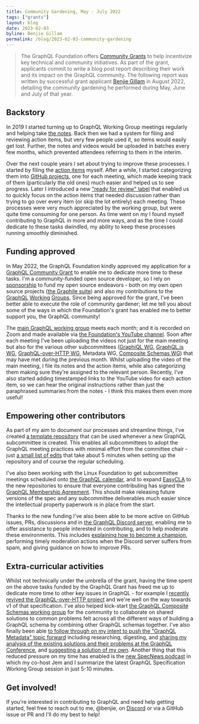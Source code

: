 ```yaml
---
title: Community Gardening, May - July 2022
tags: ["grants"]
layout: blog
date: 2023-02-03
byline: Benjie Gillam
permalink: /blog/2023-02-03-community-gardening
---
```


> The GraphQL Foundation offers [Community
> Grants](https://graphql.org/foundation/community-grant/) to help incentivize
> key technical and community initiatives. As part of the grant, applicants
> commit to write a blog post report describing their work and its impact on
> the GraphQL community. The following report was written by successful grant
> applicant [Benjie Gillam](https://github.com/sponsors/benjie) in August 2022,
> detailing the community gardening he performed during May, June and July of
> that year.

## Backstory

In 2019 I started turning up to GraphQL Working Group meetings regularly and
helping take [the
notes](https://github.com/graphql/graphql-wg/tree/main/notes). Back then we had
a system for filing and reviewing action items, but very few people used it, so
items would easily get lost. Further, the notes and videos would be uploaded in
batches every few months, which prevented attendees referring to them in the
interim.

Over the next couple years I set about trying to improve these processes. I
started by filing the [action
items](https://github.com/graphql/graphql-wg/issues?q=is%3Aissue+sort%3Aupdated-desc+label%3A%22Action+item+%3Aclapper%3A%22)
myself. After a while, I started categorizing them into [GitHub
projects](https://github.com/graphql/graphql-wg/projects?type=classic&query=is%3Aopen+sort%3Aupdated-desc),
one for each meeting, which made keeping track of them (particularly the old
ones) much easier and helped us to see progress. Later I introduced a new
["ready for review"
label](https://github.com/graphql/graphql-wg/issues?q=is%3Aissue+sort%3Aupdated-desc+label%3A%22Ready+for+review+%F0%9F%99%8C%22+)
that enabled us to quickly focus on the action items that needed discussion
rather than trying to go over every item (or skip the lot entirely) each
meeting. These processes were very much appreciated by the working group, but
were quite time consuming for one person. As time went on my I found myself
contributing to GraphQL in more and more ways, and as the time I could dedicate
to these tasks dwindled, my ability to keep these processes running smoothly
diminished.

## Funding approved

In May 2022, the GraphQL Foundation kindly approved my application for a [GraphQL
Community Grant](https://graphql.org/foundation/community-grant/) to enable me
to dedicate more time to these tasks. I'm a community-funded open source
developer, so I rely on [sponsorship](https://github.com/sponsors/benjie) to
fund my open source endeavors - both on my own open source projects ([the
Graphile suite](https://github.com/graphile)) and also my contributions to the
[GraphQL](https://github.com/graphql/graphql-spec/graphs/contributors)
[Working](https://github.com/graphql/graphql-wg/graphs/contributors)
[Groups](https://github.com/graphql/graphql-over-http/graphs/contributors).
Since being approved for the grant, I've been better able to execute the role
of community gardener; let me tell you about some of the ways in which the
Foundation's grant has enabled me to better support you, the GraphQL community!

The [main GraphQL working group](https://github.com/graphql/graphql-wg) meets
each month; and it is recorded on Zoom and made available via [the Foundation's
YouTube
channel](https://www.youtube.com/channel/UCERcwLeheOXp_u61jEXxHMA/playlists).
Soon after each meeting I've been uploading the videos not just for the main
meeting but also for the various other subcommittees ([GraphiQL
WG](https://github.com/graphql/graphiql/tree/main/working-group), [GraphQL.js
WG](https://github.com/graphql/graphql-js-wg), [GraphQL-over-HTTP
WG](https://github.com/graphql/graphql-over-http/tree/main/working-group),
Metadata WG, [Composite Schemas
WG](https://github.com/graphql/composite-schemas-wg)) that may have met during
the previous month. Whilst uploading the video of the main meeting, I file its
notes and the action items, while also categorizing them making sure they're
assigned to the relevant person. Recently, I've also started adding timestamped
links to the YouTube video for each action item, so we can hear the original
instructions rather than just the paraphrased summaries from the notes - I
think this makes them even more useful!

## Empowering other contributors

As part of my aim to document our processes and streamline things, I've created
[a template repository](https://github.com/graphql/wg-template) that can be
used whenever a new GraphQL subcommittee is created. This enables all
subcommittees to adopt the GraphQL meeting practices with minimal effort from
the committee chair - just [a small list of
edits](https://github.com/graphql/wg-template#working-group-template) that take
about 5 minutes when setting up the repository and of course the regular
scheduling.

I've also been working with the Linux Foundation to get subcommittee meetings
scheduled onto [the GraphQL
calendar](https://calendar.google.com/calendar/embed?src=linuxfoundation.org_ik79t9uuj2p32i3r203dgv5mo8%40group.calendar.google.com),
and to expand [EasyCLA](https://docs.linuxfoundation.org/v2/easycla) to the new
repositories to ensure that everyone contributing has signed the [GraphQL
Membership
Agreement](https://github.com/graphql/graphql-wg/tree/main/membership). This
should make releasing future versions of the spec and any subcommittee
deliverables much easier since the intellectual property paperwork is in place
from the start.

Thanks to the new funding I've also been able to be more active on GitHub
issues, PRs, discussions and in [the GraphQL Discord
server](https://discord.graphql.org/), enabling me to offer assistance to
people interested in contributing, and to help moderate these environments.
This includes [explaining how to become a
champion](https://github.com/graphql/graphql-spec/issues/174#issuecomment-1129621529),
performing timely moderation actions when the Discord server suffers from spam,
and giving guidance on how to improve PRs.

## Extra-curricular activities

Whilst not technically under the umbrella of the grant, having the time spent
on the above tasks funded by the GraphQL Grant has freed me up to dedicate more
time to other key issues in GraphQL - for example I [recently revived the
GraphQL-over-HTTP
project](https://github.com/graphql/graphql-over-http/pull/175) and we're well
on the way towards v1 of that specification. I've also helped kick-start [the
GraphQL Composite Schemas working
group](https://github.com/graphql/composite-schemas-wg) for the community to
collaborate on shared solutions to common problems felt across all the
different ways of building a GraphQL schema by combining other GraphQL schemas
together. I've also finally been able [to follow through on my intent to push
the "GraphQL Metadata" topic
forward](https://github.com/graphql/graphql-spec/issues/300#issuecomment-1119676731)
including researching, digesting, and [sharing my analysis of the existing
solutions and their problems at the GraphQL
Conference](https://youtu.be/c1oa7p73rTw), and [suggesting a solution of my
own](https://github.com/graphql/graphql-wg/blob/main/rfcs/AnnotationStructs.md).
Another thing that this reduced pressure on my time has enabled is the [new
SpecNews podcast](https://specnewspod.com/) in which my co-host Jem and I
summarize the latest GraphQL Specification Working Group session in just 5-10
minutes.

## Get involved!

If you're interested in contributing to GraphQL and need help getting started,
feel free to reach out to me, @benjie, on
[Discord](https://discord.graphql.org) or via a GitHub issue or PR and I'll do
my best to help!
